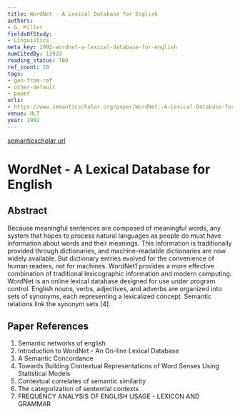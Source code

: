 ```yaml
---
title: WordNet - A Lexical Database for English
authors:
- G. Miller
fieldsOfStudy:
- Linguistics
meta_key: 1992-wordnet-a-lexical-database-for-english
numCitedBy: 13933
reading_status: TBD
ref_count: 10
tags:
- gen-from-ref
- other-default
- paper
urls:
- https://www.semanticscholar.org/paper/WordNet:-A-Lexical-Database-for-English-Miller/68c03788224000794d5491ab459be0b2a2c38677?sort=total-citations
venue: HLT
year: 1992
---
```


[semanticscholar url](https://www.semanticscholar.org/paper/WordNet:-A-Lexical-Database-for-English-Miller/68c03788224000794d5491ab459be0b2a2c38677?sort=total-citations)

# WordNet - A Lexical Database for English

## Abstract

Because meaningful sentences are composed of meaningful words, any system that hopes to process natural languages as people do must have information about words and their meanings. This information is traditionally provided through dictionaries, and machine-readable dictionaries are now widely available. But dictionary entries evolved for the convenience of human readers, not for machines. WordNet1 provides a more effective combination of traditional lexicographic information and modern computing. WordNet is an online lexical database designed for use under program control. English nouns, verbs, adjectives, and adverbs are organized into sets of synonyms, each representing a lexicalized concept. Semantic relations link the synonym sets [4].

## Paper References

1. Semantic networks of english
2. Introduction to WordNet - An On-line Lexical Database
3. A Semantic Concordance
4. Towards Building Contextual Representations of Word Senses Using Statistical Models
5. Contextual correlates of semantic similarity
6. The categorization of sentential contexts
7. FREQUENCY ANALYSIS OF ENGLISH USAGE - LEXICON AND GRAMMAR
